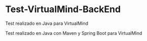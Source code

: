 # Test-VirtualMind-BackEnd
Test realizado en Java para VirtualMind

Test realizado en Java con Maven y Spring Boot para VirtualMind
